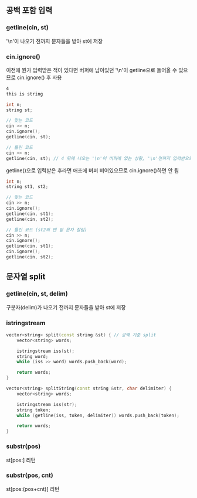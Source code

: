 ## 공백 포함 입력
### getline(cin, st)
'\n'이 나오기 전까지 문자들을 받아 st에 저장   

### cin.ignore()
이전에 뭔가 입력받은 적이 있다면 버퍼에 남아있던 '\n'이 getline으로 들어올 수 있으므로 cin.ignore() 후 사용
```md
4
this is string
```
```cpp
int n;
string st;

// 맞는 코드
cin >> n;
cin.ignore();
getline(cin, st);

// 틀린 코드
cin >> n;
getline(cin, st); // 4 뒤에 나오는 '\n'이 버퍼에 있는 상황, '\n'전까지 입력받으므로 아무것도 입력받지 않음
```

getline()으로 입력받은 후라면 애초에 버퍼 비어있으므로 cin.ignore()하면 안 됨
```cpp
int n;
string st1, st2;

// 맞는 코드
cin >> n;
cin.ignore();
getline(cin, st1);
getline(cin, st2);

// 틀린 코드 (st2의 맨 앞 문자 잘림)
cin >> n;
cin.ignore();
getline(cin, st1);
cin.ignore();
getline(cin, st2);
```

## 문자열 split
### getline(cin, st, delim)
구분자(delim)가 나오기 전까지 문자들을 받아 st에 저장

### istringstream
```cpp
vector<string> split(const string &st) { // 공백 기준 split
    vector<string> words;

    istringstream iss(st);
    string word;
    while (iss >> word) words.push_back(word);

    return words;
}
```

```cpp
vector<string> splitString(const string &str, char delimiter) {
    vector<string> words;

    istringstream iss(str);
    string token;
    while (getline(iss, token, delimiter)) words.push_back(token);

    return words;
}
```
### substr(pos)
st[pos:] 리턴

### substr(pos, cnt)
st[pos:(pos+cnt)] 리턴
